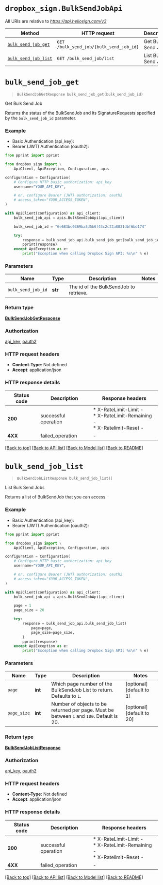 # ```dropbox_sign.BulkSendJobApi```

All URIs are relative to *https://api.hellosign.com/v3*

|Method | HTTP request | Description|
|------------- | ------------- | -------------|
|[```bulk_send_job_get```](BulkSendJobApi.md#bulk_send_job_get) | ```GET /bulk_send_job/{bulk_send_job_id}``` | Get Bulk Send Job|
|[```bulk_send_job_list```](BulkSendJobApi.md#bulk_send_job_list) | ```GET /bulk_send_job/list``` | List Bulk Send Jobs|


# ```bulk_send_job_get```
> ```BulkSendJobGetResponse bulk_send_job_get(bulk_send_job_id)```

Get Bulk Send Job

Returns the status of the BulkSendJob and its SignatureRequests specified by the `bulk_send_job_id` parameter.

### Example

* Basic Authentication (api_key):
* Bearer (JWT) Authentication (oauth2):

```python
from pprint import pprint

from dropbox_sign import \
    ApiClient, ApiException, Configuration, apis

configuration = Configuration(
    # Configure HTTP basic authorization: api_key
    username="YOUR_API_KEY",

    # or, configure Bearer (JWT) authorization: oauth2
    # access_token="YOUR_ACCESS_TOKEN",
)

with ApiClient(configuration) as api_client:
    bulk_send_job_api = apis.BulkSendJobApi(api_client)

    bulk_send_job_id = "6e683bc0369ba3d5b6f43c2c22a8031dbf6bd174"

    try:
        response = bulk_send_job_api.bulk_send_job_get(bulk_send_job_id)
        pprint(response)
    except ApiException as e:
        print("Exception when calling Dropbox Sign API: %s\n" % e)

```


### Parameters

| Name | Type | Description | Notes |
| ---- | ---- | ----------- | ----- |
| `bulk_send_job_id` | **str** | The id of the BulkSendJob to retrieve. |  |

### Return type

[**BulkSendJobGetResponse**](BulkSendJobGetResponse.md)

### Authorization

[api_key](../README.md#api_key), [oauth2](../README.md#oauth2)

### HTTP request headers

 - **Content-Type**: Not defined
 - **Accept**: application/json


### HTTP response details

| Status code | Description | Response headers |
|-------------|-------------|------------------|
**200** | successful operation |  * X-RateLimit-Limit -  <br>  * X-RateLimit-Remaining -  <br>  * X-Ratelimit-Reset -  <br>  |
**4XX** | failed_operation |  -  |

[[Back to top]](#) [[Back to API list]](../README.md#documentation-for-api-endpoints) [[Back to Model list]](../README.md#documentation-for-models) [[Back to README]](../README.md)

# ```bulk_send_job_list```
> ```BulkSendJobListResponse bulk_send_job_list()```

List Bulk Send Jobs

Returns a list of BulkSendJob that you can access.

### Example

* Basic Authentication (api_key):
* Bearer (JWT) Authentication (oauth2):

```python
from pprint import pprint

from dropbox_sign import \
    ApiClient, ApiException, Configuration, apis

configuration = Configuration(
    # Configure HTTP basic authorization: api_key
    username="YOUR_API_KEY",

    # or, configure Bearer (JWT) authorization: oauth2
    # access_token="YOUR_ACCESS_TOKEN",
)

with ApiClient(configuration) as api_client:
    bulk_send_job_api = apis.BulkSendJobApi(api_client)

    page = 1
    page_size = 20

    try:
        response = bulk_send_job_api.bulk_send_job_list(
            page=page,
            page_size=page_size,
        )
        pprint(response)
    except ApiException as e:
        print("Exception when calling Dropbox Sign API: %s\n" % e)

```


### Parameters

| Name | Type | Description | Notes |
| ---- | ---- | ----------- | ----- |
| `page` | **int** | Which page number of the BulkSendJob List to return. Defaults to `1`. | [optional][default to 1] |
| `page_size` | **int** | Number of objects to be returned per page. Must be between `1` and `100`. Default is 20. | [optional][default to 20] |

### Return type

[**BulkSendJobListResponse**](BulkSendJobListResponse.md)

### Authorization

[api_key](../README.md#api_key), [oauth2](../README.md#oauth2)

### HTTP request headers

 - **Content-Type**: Not defined
 - **Accept**: application/json


### HTTP response details

| Status code | Description | Response headers |
|-------------|-------------|------------------|
**200** | successful operation |  * X-RateLimit-Limit -  <br>  * X-RateLimit-Remaining -  <br>  * X-Ratelimit-Reset -  <br>  |
**4XX** | failed_operation |  -  |

[[Back to top]](#) [[Back to API list]](../README.md#documentation-for-api-endpoints) [[Back to Model list]](../README.md#documentation-for-models) [[Back to README]](../README.md)

